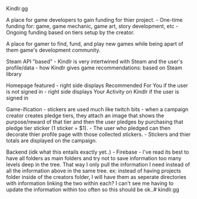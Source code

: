Kindlr.gg

A place for game developers to gain funding for thier project.
    - One-time funding for: game, game mechanic, game art, story development, etc
    - Ongoing funding based on tiers setup by the creator.

A place for gamer to find, fund, and play new games while being apart of them game's development community.


Steam API "based"
    - Kindlr is very intertwined with Steam and the user's profile/data
        - how Kindlr gives game recommendations: based on Steam library

Homepage featured
    - right side displays Recommended For You if the user is not signed in
    - right side displays Your Activity on Kindlr if the user is signed in

Game-ification
    - stickers are used much like twitch bits
    - when a campaign creator creates pledge tiers, they attach an image that shows the purpose/reward of that
    tier and then the user pledges by purchasing that pledge tier sticker (1 sticker = $1). 
        - The user who pledged can then decorate thier profile page with those collected stickers.
        - Stickers and thier totals are displayed on the campaign.

Backend (idk what this entails exactly yet..)
    - Firebase
        - I've read its best to have all folders as main folders and try not to save information too many levels deep in the tree. That way I only pull the information I need instead of all the information above in the same tree. ex: instead of having projects folder inside of the creators folder, I will have them as seperate directories with information linking the two within each? I can't see me having to update the information within too often so this should be ok..# kindlr.gg
